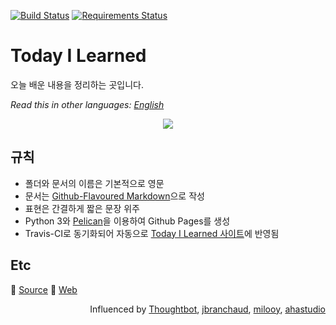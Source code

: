 [![Build Status](https://travis-ci.org/channprj/TIL.svg?branch=master)](https://travis-ci.org/channprj/TIL)
[![Requirements Status](https://requires.io/github/channprj/til.chann.kr-source/requirements.svg?branch=master)](https://requires.io/github/channprj/til.chann.kr-source/requirements/?branch=master)
# Today I Learned
오늘 배운 내용을 정리하는 곳입니다.

*Read this in other languages: [English](https://github.com/channprj/TIL/blob/master/README-en.md)*

<p align="center">
<img src="https://cloud.githubusercontent.com/assets/1831308/13661643/e25fc4bc-e6d7-11e5-8a54-87eb071b2e5c.jpg">
</p>

## 규칙
* 폴더와 문서의 이름은 기본적으로 영문
* 문서는 [Github-Flavoured Markdown](https://guides.github.com/features/mastering-markdown/)으로 작성
* 표현은 간결하게 짧은 문장 위주
* Python 3와 [Pelican](https://github.com/getpelican/pelican)을 이용하여 Github Pages를 생성
* Travis-CI로 동기화되어 자동으로 [Today I Learned 사이트](https://til.chann.kr)에 반영됨

## Etc
:electric_plug: [Source](https://github.com/channprj/TIL)
:memo: [Web](https://til.chann.kr)

<p align="right">
Influenced by <a href="https://github.com/thoughtbot/til">Thoughtbot</a>, <a href="https://github.com/jbranchaud/til">jbranchaud</a>, <a href="https://github.com/milooy/TIL">milooy</a>, <a href="https://github.com/ahastudio/til">ahastudio</a>
</p>
